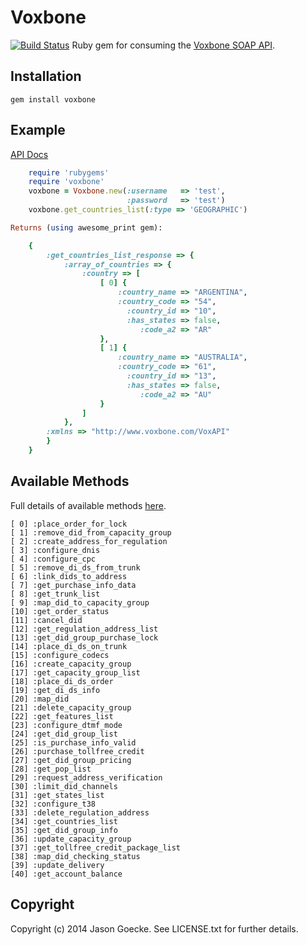 Voxbone
=======
[![Build Status](https://drone.io/github.com/jsgoecke/voxbone/status.png)](https://drone.io/github.com/jsgoecke/voxbone/latest)
Ruby gem for consuming the [Voxbone SOAP API](http://voxbone.com/APIGettingStarted.jsf).

Installation
------------

	gem install voxbone

Example
-------

[API Docs](http://jsgoecke.github.com/voxbone)
```ruby
	require 'rubygems'
	require 'voxbone'
	voxbone = Voxbone.new(:username   => 'test', 
	                      :password   => 'test')
	voxbone.get_countries_list(:type => 'GEOGRAPHIC')

Returns (using awesome_print gem):

	{
	    :get_countries_list_response => {
	        :array_of_countries => {
	            :country => [
	                [ 0] {
	                    :country_name => "ARGENTINA",
	                    :country_code => "54",
	                      :country_id => "10",
	                      :has_states => false,
	                         :code_a2 => "AR"
	                },
	                [ 1] {
	                    :country_name => "AUSTRALIA",
	                    :country_code => "61",
	                      :country_id => "13",
	                      :has_states => false,
	                         :code_a2 => "AU"
	                }	
               	]
	        },
	    :xmlns => "http://www.voxbone.com/VoxAPI"
	    }
	}
```
Available Methods
-----------------

Full details of available methods [here](http://sourceforge.net/apps/mediawiki/voxbone-client/index.php?title=VoxAPI.Methods).

	[ 0] :place_order_for_lock
	[ 1] :remove_did_from_capacity_group
	[ 2] :create_address_for_regulation
	[ 3] :configure_dnis
	[ 4] :configure_cpc
	[ 5] :remove_di_ds_from_trunk
	[ 6] :link_dids_to_address
	[ 7] :get_purchase_info_data
	[ 8] :get_trunk_list
	[ 9] :map_did_to_capacity_group
	[10] :get_order_status
	[11] :cancel_did
	[12] :get_regulation_address_list
	[13] :get_did_group_purchase_lock
	[14] :place_di_ds_on_trunk
	[15] :configure_codecs
	[16] :create_capacity_group
	[17] :get_capacity_group_list
	[18] :place_di_ds_order
	[19] :get_di_ds_info
	[20] :map_did
	[21] :delete_capacity_group
	[22] :get_features_list
	[23] :configure_dtmf_mode
	[24] :get_did_group_list
	[25] :is_purchase_info_valid
	[26] :purchase_tollfree_credit
	[27] :get_did_group_pricing
	[28] :get_pop_list
	[29] :request_address_verification
	[30] :limit_did_channels
	[31] :get_states_list
	[32] :configure_t38
	[33] :delete_regulation_address
	[34] :get_countries_list
	[35] :get_did_group_info
	[36] :update_capacity_group
	[37] :get_tollfree_credit_package_list
	[38] :map_did_checking_status
	[39] :update_delivery
	[40] :get_account_balance

Copyright
---------

Copyright (c) 2014 Jason Goecke. See LICENSE.txt for
further details.
